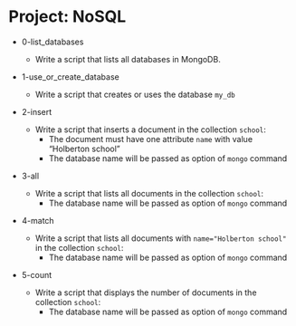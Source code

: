 # Project: NoSQL

*   0-list_databases
    - Write a script that lists all databases in MongoDB.

*   1-use_or_create_database
    - Write a script that creates or uses the database `my_db`

*   2-insert
    - Write a script that inserts a document in the collection `school`:
      - The document must have one attribute `name` with value “Holberton school”
      - The database name will be passed as option of `mongo` command

*   3-all
    - Write a script that lists all documents in the collection `school`:
      - The database name will be passed as option of `mongo` command

*   4-match
    - Write a script that lists all documents with `name="Holberton school"` in the collection `school`:
      - The database name will be passed as option of `mongo` command

*   5-count
    - Write a script that displays the number of documents in the collection `school`:
      - The database name will be passed as option of `mongo` command
